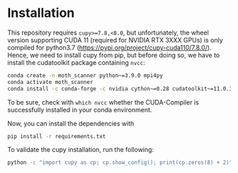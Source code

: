 # Installation

This repository requires `cupy>=7.8,<8.0`, but unfortunately, the wheel version supporting CUDA 11 (required for NVIDIA RTX 3XXX GPUs) is only compiled for python3.7 (https://pypi.org/project/cupy-cuda110/7.8.0/).
Hence, we need to install cupy from pip, but before doing so, we have to install the cudatoolkit package containing `nvcc`:

```bash
conda create -n moth_scanner python~=3.9.0 mpi4py
conda activate moth_scanner
conda install -c conda-forge -c nvidia cython~=0.28 cudatoolkit~=11.0.3 cudatoolkit-dev~=11.0.3 cudnn~=8.0.0 nccl cudatensor cub numpy~=1.23.0
```

To be sure, check with `which nvcc` whether the CUDA-Compiler is successfully installed in your conda environment.

Now, you can install the dependencies with
```bash
pip install -r requirements.txt
```

To validate the cupy installation, run the following:
```bash
python -c "import cupy as cp; cp.show_config(); print(cp.zeros(8) + 2)"
```

